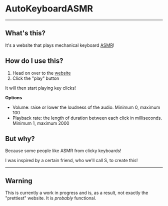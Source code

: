 # AutoKeyboardASMR
---
## What's this?
It's a website that plays mechanical keyboard [ASMR](https://en.wikipedia.org/wiki/ASMR)!
## How do I use this?
1. Head on over to the [website](https://ransu-ll.github.io/AutoKeyboardASMR/)
2. Click the "play" button

It will then start playing key clicks!

**Options**
- Volume: raise or lower the loudness of the audio. Minimum 0, maximum 100
- Playback rate: the length of duration between each click in milliseconds. Minimum 1, maximum 2000

## But why?
Because some people like ASMR from clicky keyboards!

I was inspired by a certain friend, who we'll call S, to create this!

---
## Warning
This is currently a work in progress and is, as a result, not exactly the "prettiest" website. It is *probably* functional.